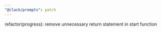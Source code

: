 ```yaml
---
"@clack/prompts": patch
---
```


refactor(progress): remove unnecessary return statement in start function
